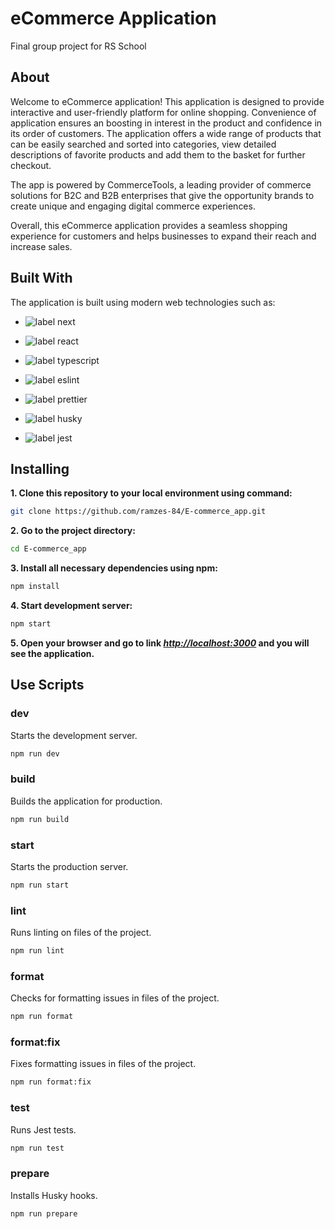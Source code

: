 # eCommerce Application

Final group project for RS School

## About

Welcome to eCommerce application! This application is designed to provide interactive and user-friendly platform for online shopping. Convenience of application ensures an boosting in interest in the product and confidence in its order of customers. The application offers a wide range of products that can be easily searched and sorted into categories, view detailed descriptions of favorite products and add them to the basket for further checkout.

The app is powered by CommerceTools, a leading provider of commerce solutions for B2C and B2B enterprises that give the opportunity brands to create unique and engaging digital commerce experiences.

Overall, this eCommerce application provides a seamless shopping experience for customers and helps businesses to expand their reach and increase sales.

## Built With

The application is built using modern web technologies such as:

* <p>
  <img src="https://img.shields.io/badge/next-v%2013-black" alt="label next">
</p>

* <p>
  <img src="https://img.shields.io/badge/react-v%2018-blue" alt="label react">
</p>

* <p>
  <img src="https://img.shields.io/badge/typescript-v%205.1.6-Navy%20blue" alt="label typescript">
</p>

* <p>
  <img src="https://img.shields.io/badge/eslint-v%208.46.0-violet" alt="label eslint">
</p>

* <p>
  <img src="https://img.shields.io/badge/prettier-v%203.0.1-red" alt="label prettier">
</p>

* <p>
  <img src="https://img.shields.io/badge/Git%20hook%20Husky-v%208.0.3-green" alt="label husky">
</p>

* <p>
  <img src="https://img.shields.io/badge/jest-v%2029.6.2-green" alt="label jest">
</p>

## Installing

**1. Clone this repository to your local environment using command:**

```bash
git clone https://github.com/ramzes-84/E-commerce_app.git
```

**2. Go to the project directory:**

```bash
cd E-commerce_app
```

**3. Install all necessary dependencies using npm:**

```bash
npm install
```

**4. Start development server:**

```bash
npm start
```

**5. Open your browser and go to link _[http://localhost:3000](http://localhost:3000)_ and you will see the application.**

## Use Scripts

### dev

Starts the development server.

```bash
npm run dev
```

### build

Builds the application for production.

```bash
npm run build
```

### start

Starts the production server.

```bash
npm run start
```

### lint

Runs linting on files of the project.

```bash
npm run lint
```

### format

Checks for formatting issues in files of the project.

```bash
npm run format
```

### format:fix

Fixes formatting issues in files of the project.

```bash
npm run format:fix
```

### test

Runs Jest tests.

```bash
npm run test
```

### prepare

Installs Husky hooks.

```bash
npm run prepare
```
